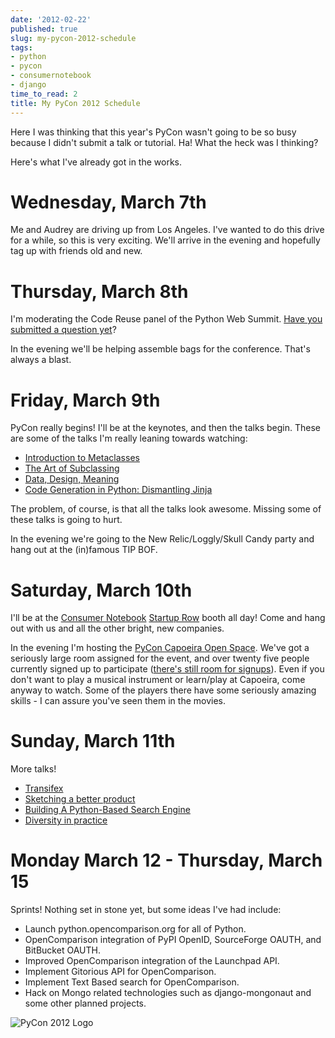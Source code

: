 ```yaml
---
date: '2012-02-22'
published: true
slug: my-pycon-2012-schedule
tags:
- python
- pycon
- consumernotebook
- django
time_to_read: 2
title: My PyCon 2012 Schedule
---
```


Here I was thinking that this year's PyCon wasn't going to be so busy
because I didn't submit a talk or tutorial. Ha! What the heck was I
thinking?

Here's what I've already got in the works.

Wednesday, March 7th
====================

Me and Audrey are driving up from Los Angeles. I've wanted to do this
drive for a while, so this is very exciting. We'll arrive in the
evening and hopefully tag up with friends old and new.

Thursday, March 8th
===================

I'm moderating the Code Reuse panel of the Python Web Summit. [Have you
submitted a question
yet](http://www.google.com/moderator/#15/e=1c9a94&t=1c9a94.43)?

In the evening we'll be helping assemble bags for the conference.
That's always a blast.

Friday, March 9th
=================

PyCon really begins! I'll be at the keynotes, and then the talks begin.
These are some of the talks I'm really leaning towards watching:

-   [Introduction to
    Metaclasses](https://us.pycon.org/2012/schedule/presentation/64/)
-   [The Art of
    Subclassing](https://us.pycon.org/2012/schedule/presentation/399/)
-   [Data, Design,
    Meaning](https://us.pycon.org/2012/schedule/presentation/249/)
-   [Code Generation in Python: Dismantling
    Jinja](https://us.pycon.org/2012/schedule/presentation/246/)

The problem, of course, is that all the talks look awesome. Missing some
of these talks is going to hurt.

In the evening we're going to the New Relic/Loggly/Skull Candy party
and hang out at the (in)famous TIP BOF.

Saturday, March 10th
====================

I'll be at the [Consumer Notebook](http://consumernotebook.com)
[Startup
Row](http://pycon.blogspot.com/2012/02/startup-row-winners-for-pycon-2012.html)
booth all day! Come and hang out with us and all the other bright, new
companies.

In the evening I'm hosting the [PyCon Capoeira Open
Space](https://us.pycon.org/2012/community/openspaces/capoeira/). We've
got a seriously large room assigned for the event, and over twenty five
people currently signed up to participate ([there's still room for
signups](http://bit.ly/pycon-capoeira)). Even if you don't want to play
a musical instrument or learn/play at Capoeira, come anyway to watch.
Some of the players there have some seriously amazing skills - I can
assure you've seen them in the movies.

Sunday, March 11th
==================

More talks!

-   [Transifex](https://us.pycon.org/2012/schedule/presentation/482/)
-   [Sketching a better
    product](https://us.pycon.org/2012/schedule/presentation/301/)
-   [Building A Python-Based Search
    Engine](https://us.pycon.org/2012/schedule/presentation/66/)
-   [Diversity in
    practice](https://us.pycon.org/2012/schedule/presentation/168/)

Monday March 12 - Thursday, March 15
====================================

Sprints! Nothing set in stone yet, but some ideas I've had include:

-   Launch python.opencomparison.org for all of Python.
-   OpenComparison integration of PyPI OpenID, SourceForge OAUTH, and
    BitBucket OAUTH.
-   Improved OpenComparison integration of the Launchpad API.
-   Implement Gitorious API for OpenComparison.
-   Implement Text Based search for OpenComparison.
-   Hack on Mongo related technologies such as django-mongonaut and some
    other planned projects.

![PyCon 2012 Logo](images/pycon2012.png)
